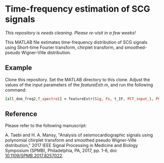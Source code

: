 # Time-frequency estimation of SCG signals

_This repository is needs cleaning. Please re-visit in a few weeks!_

This MATLAB file estimates time-frequency distribution of SCG signals using Short-time Fourier transform, chirplet transform, and smoothed-pseudo Wigner-Ville distribution.

## Example
Clone this repository. Set the MATLAB directory to this clone. Adjust the values of the input parameters of the _featureExtr.m_, and run the following command:
```ruby
[all_dom_freq2,T_spectro1] = featureExtr(Sig, Fs, t_IF, PCT_input_1, PCT_input_2, STFT_input_1, STFT_input_2, STFT_input_3,SPWV_input_1, SPWV_input_2, SPWV_input_3,Rem_out_peak)
```

## Reference
Please refer to the following manuscript:

A. Taebi and H. A. Mansy, "Analysis of seismocardiographic signals using polynomial chirplet transform and smoothed pseudo Wigner-Ville distribution," 2017 IEEE Signal Processing in Medicine and Biology Symposium (SPMB), Philadelphia, PA, 2017, pp. 1-6, doi: [10.1109/SPMB.2017.8257022](https://doi.org/10.1109/SPMB.2017.8257022).
